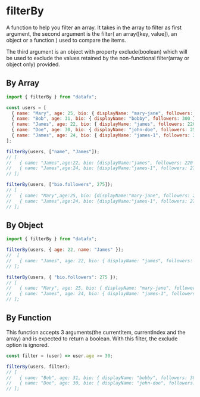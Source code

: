 # filterBy

A function to help you filter an array. It takes in the array to filter as first argument, the second argument is the filter( an array([key, value]), an object or a function ) used to compare the items.

The third argument is an object with property exclude(boolean) which will be used to exclude the values retained by the non-functional filter(array or object only) provided.

## By Array

```js
import { filterBy } from "datafx";

const users = [
  { name: "Mary", age: 25, bio: { displayName: "mary-jane", followers: 275 } },
  { name: "Bob", age: 31, bio: { displayName: "bobby", followers: 300 } },
  { name: "James", age: 22, bio: { displayName: "james", followers: 220 } },
  { name: "Doe", age: 30, bio: { displayName: "john-doe", followers: 250 } },
  { name: "James", age: 24, bio: { displayName: "james-1", followers: 275 } },
];

filterBy(users, ["name", "James"]);
// [
//   { name: "James",age:22, bio: {displayName:"james", followers: 220 } },
//   { name: "James",age:24, bio: {displayName:"james-1", followers: 275 } },
// ];

filterBy(users, ["bio.followers", 275]);
// [
//   { name: "Mary",age:25, bio: {displayName:"mary-jane", followers: 275 } },
//   { name: "James",age:24, bio: {displayName:"james-1", followers: 275 } },
// ];
```

## By Object

```js
import { filterBy } from "datafx";

filterBy(users, { age: 22, name: "James" });
//  [
//   { name: "James", age: 22, bio: { displayName: "james", followers: 220 } },
// ];

filterBy(users, { "bio.followers": 275 });
// [
//   { name: "Mary", age: 25, bio: { displayName: "mary-jane", followers: 275 } },
//   { name: "James", age: 24, bio: { displayName: "james-1", followers: 275 } },
// ];
```

## By Function

This function accepts 3 arguments(the currentItem, currentIndex and the array) and is expected to return a boolean. With this filter, the exclude option is ignored.

```js
const filter = (user) => user.age >= 30;

filterBy(users, filter);
// [
//   { name: "Bob", age: 31, bio: { displayName: "bobby", followers: 300 } },
//   { name: "Doe", age: 30, bio: { displayName: "john-doe", followers: 250 } },
// ];
```
